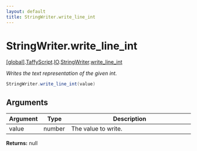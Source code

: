 ```yaml
---
layout: default
title: StringWriter.write_line_int
---
```


# StringWriter.write_line_int

[\[global\]]({{site.baseurl}}/docs/).[TaffyScript]({{site.baseurl}}/docs/TaffyScript/).[IO]({{site.baseurl}}/docs/TaffyScript/IO/).[StringWriter]({{site.baseurl}}/docs/TaffyScript/IO/StringWriter/).[write_line_int]({{site.baseurl}}/docs/TaffyScript/IO/StringWriter/write_line_int/)

_Writes the text representation of the given int._

```cs
StringWriter.write_line_int(value)
```

## Arguments

<table>
  <col width="15%">
  <col width="15%">
  <thead>
    <tr>
      <th>Argument</th>
      <th>Type</th>
      <th>Description</th>
    </tr>
  </thead>
  <tbody>
    <tr>
      <td>value</td>
      <td>number</td>
      <td>The value to write.</td>
    </tr>
  </tbody>
</table>

**Returns:** null
